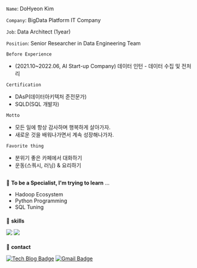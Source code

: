 <!--![header](https://capsule-render.vercel.app/api?type=waving&color=F9DC3E&height=250&section=header&text=Dohyeon's%20Space&desc=🌈%20Welcome%20to%20Visit%20🌈&descSize=25&descAlignY=50&fontSize=50&fontAlignY=30&fontColor=666666&animation=fadeIn)-->


`Name`: DoHyeon Kim

`Company`: BigData Platform IT Company

`Job`: Data Architect (1year)

`Position`: Senior Researcher in Data Engineering Team


`Before Experience`
* (2021.10~2022.06, AI Start-up Company) 데이터 인턴 - 데이터 수집 및 전처리

`Certification`
* DAsP(데이터아키텍처 준전문가)
* SQLD(SQL 개발자)

`Motto`
* 모든 일에 항상 감사하며 행복하게 살아가자.
* 새로운 것을 배워나가면서 계속 성장해나가자.

`Favorite thing`
* 분위기 좋은 카페에서 대화하기
* 운동(스쿼시, 러닝) & 요리하기

##
🎯 **To be a Specialist, I'm trying to learn** ...
* Hadoop Ecosystem
* Python Programming
* SQL Tuning

####
💎  **skills** 

<img src="https://img.shields.io/badge/Python-FF5A5F?style=flat-square&logo=Python&logoColor=white"/></a> 
<img src="https://img.shields.io/badge/MySQL-4479A1?style=flat-square&logo=MySql&logoColor=white"/></a>

####
💎  **contact**

[![Tech Blog Badge](http://img.shields.io/badge/-Tech%20blog-black?style=flat-square&logo=github&link=https://developers-haven.tistory.com/)](https://developers-haven.tistory.com/)
[![Gmail Badge](https://img.shields.io/badge/Gmail-d14836?style=flat-square&logo=Gmail&logoColor=white&link=mailto:veronica.kdh@gmail.com)](mailto:veronica.kdh@gmail.com)
 

<br>

 
